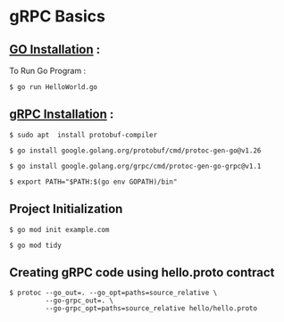# gRPC Basics

## [GO Installation](https://github.com/6-CSE/HelloWorld/tree/master/Go) :

To Run Go Program :
```
$ go run HelloWorld.go 
```


## [gRPC Installation](https://grpc.io/docs/languages/go/quickstart/) :

```
$ sudo apt  install protobuf-compiler

$ go install google.golang.org/protobuf/cmd/protoc-gen-go@v1.26

$ go install google.golang.org/grpc/cmd/protoc-gen-go-grpc@v1.1

$ export PATH="$PATH:$(go env GOPATH)/bin"
```

## Project Initialization 
```
$ go mod init example.com

$ go mod tidy
```

## Creating gRPC code using hello.proto contract

```
$ protoc --go_out=. --go_opt=paths=source_relative \
         --go-grpc_out=. \
         --go-grpc_opt=paths=source_relative hello/hello.proto
```
